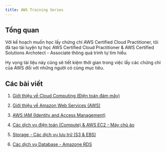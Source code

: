 ```yaml
---
title: AWS Training Series
---
```


## Tổng quan
Với kế hoạch muốn học lấy chứng chỉ AWS Certified Cloud Practitioner, tôi đã tạo tài luyện tự học AWS Certified Cloud Practitioner & AWS Certified Solutions Archotect - Associate thông quá trình tự tìm hiểu.

Hy vọng tài liệu này cũng sẽ tiết kiệm thời gian trong việc lấy các chứng chỉ của AWS đối với những người có cùng mục tiêu.

## Các bài viết

1. <a href="/vuepress-blog/blog-posts/devops/aws-cloud-computing.html" target="_blank">Giới thiệu về Cloud Computing (Điện toán đám mây)</a>

2. <a href="/vuepress-blog/blog-posts/devops/aws-gioi-thieu-aws.html" target="_blank">Giới thiệu về Amazon Web Services (AWS)</a>

3. <a href="/vuepress-blog/blog-posts/devops/aws-iam.html" target="_blank">AWS IAM (Identity and Access Management)</a>

4. <a href="/vuepress-blog/blog-posts/devops/aws-ec2.html" target="_blank">Các dịch vụ điện toán (Compute) & AWS EC2 - Máy chủ ảo</a>

5. <a href="/vuepress-blog/blog-posts/devops/aws-storage.html" target="_blank">Storage - Các dịch vụ lưu trữ (S3 & EBS)</a>

6. <a href="/vuepress-blog/blog-posts/devops/aws-database.html" target="_blank">Các dịch vụ Database - Amazone RDS</a>
